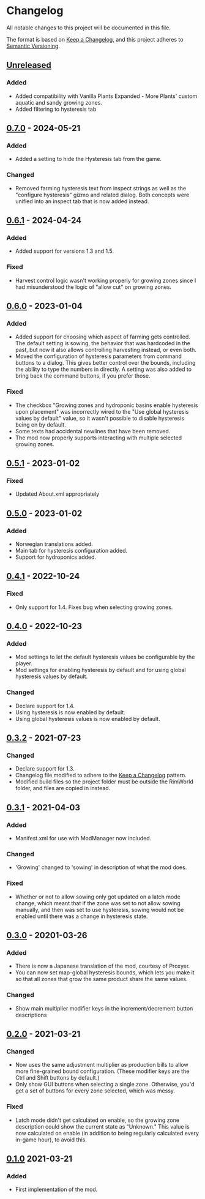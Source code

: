 # Changelog

All notable changes to this project will be documented in this file.

The format is based on [Keep a Changelog](https://keepachangelog.com/en/1.0.0/),
and this project adheres to [Semantic Versioning](https://semver.org/spec/v2.0.0.html).

## [Unreleased]

### Added

-   Added compatibility with Vanilla Plants Expanded - More Plants' custom aquatic and sandy growing zones.
-   Added filtering to hysteresis tab

## [0.7.0] - 2024-05-21

### Added

-   Added a setting to hide the Hysteresis tab from the game.

### Changed

-   Removed farming hysteresis text from inspect strings as well as the "configure hysteresis" gizmo and related dialog. Both concepts were unified into an inspect tab that is now added instead.

## [0.6.1] - 2024-04-24

### Added

-   Added support for versions 1.3 and 1.5.

### Fixed

-   Harvest control logic wasn't working properly for growing zones since I had misunderstood the logic of "allow cut" on growing zones.

## [0.6.0] - 2023-01-04

### Added

-   Added support for choosing which aspect of farming gets controlled. The default setting is sowing, the behavior that was hardcoded in the past, but now it also allows controlling harvesting instead, or even both.
-   Moved the configuration of hysteresis parameters from command buttons to a dialog. This gives better control over the bounds, including the ability to type the numbers in directly. A setting was also added to bring back the command buttons, if you prefer those.

### Fixed

-   The checkbox "Growing zones and hydroponic basins enable hysteresis upon placement" was incorrectly wired to the "Use global hysteresis values by default" value, so it wasn't possible to disable hysteresis being on by default.
-   Some texts had accidental newlines that have been removed.
-   The mod now properly supports interacting with multiple selected growing zones.

## [0.5.1] - 2023-01-02

### Fixed

-   Updated About.xml appropriately

## [0.5.0] - 2023-01-02

### Added

-   Norwegian translations added.
-   Main tab for hysteresis configuration added.
-   Support for hydroponics added.

## [0.4.1] - 2022-10-24

### Fixed

-   Only support for 1.4. Fixes bug when selecting growing zones.

## [0.4.0] - 2022-10-23

### Added

-   Mod settings to let the default hysteresis values be configurable by the player.
-   Mod settings for enabling hysteresis by default and for using global hysteresis values by default.

### Changed

-   Declare support for 1.4.
-   Using hysteresis is now enabled by default.
-   Using global hysteresis values is now enabled by default.

## [0.3.2] - 2021-07-23

### Changed

-   Declare support for 1.3.
-   Changelog file modified to adhere to the [Keep a Changelog](https://keepachangelog.com/en/1.0.0/) pattern.
-   Modified build files so the project folder must be outside the RimWorld folder, and files are copied in instead.

## [0.3.1] - 2021-04-03

### Added

-   Manifest.xml for use with ModManager now included.

### Changed

-   'Growing' changed to 'sowing' in description of what the mod does.

### Fixed

-   Whether or not to allow sowing only got updated on a latch mode change, which meant that if the zone was set to not allow sowing manually, and then was set to use hysteresis, sowing would not be enabled until there was a change in hysteresis state.

## [0.3.0] - 20201-03-26

### Added

-   There is now a Japanese translation of the mod, courtesy of Proxyer.
-   You can now set map-global hysteresis bounds, which lets you make it so that all zones that grow the same product share the same values.

### Changed

-   Show main multiplier modifier keys in the increment/decrement button descriptions

## [0.2.0] - 2021-03-21

### Changed

-   Now uses the same adjustment multiplier as production bills to allow more fine-grained bound configuration. (These modifier keys are the Ctrl and Shift buttons by default.)
-   Only show GUI buttons when selecting a single zone. Otherwise, you'd get a set of buttons for every zone selected, which was messy.

### Fixed

-   Latch mode didn't get calculated on enable, so the growing zone description could show the current state as "Unknown." This value is now calculated on enable (in addition to being regularly calculated every in-game hour), to avoid this.

## [0.1.0] 2021-03-21

### Added

-   First implementation of the mod.

[Unreleased]: https://github.com/ilyvion/farming-hysteresis/compare/v0.6.0...HEAD
[0.7.0]: https://github.com/ilyvion/farming-hysteresis/compare/v0.6.1...v0.7.0
[0.6.1]: https://github.com/ilyvion/farming-hysteresis/compare/v0.6.0...v0.6.1
[0.6.0]: https://github.com/ilyvion/farming-hysteresis/compare/v0.5.1...v0.6.0
[0.5.1]: https://github.com/ilyvion/farming-hysteresis/compare/v0.5.0...v0.5.1
[0.5.0]: https://github.com/ilyvion/farming-hysteresis/compare/v0.4.1...v0.5.0
[0.4.1]: https://github.com/ilyvion/farming-hysteresis/compare/v0.4.0...v0.4.1
[0.4.0]: https://github.com/ilyvion/farming-hysteresis/compare/v0.3.2...v0.4.0
[0.3.2]: https://github.com/ilyvion/farming-hysteresis/compare/v0.3.1...v0.3.2
[0.3.1]: https://github.com/ilyvion/farming-hysteresis/compare/v0.3.0...v0.3.1
[0.3.0]: https://github.com/ilyvion/farming-hysteresis/compare/v0.2.0...v0.3.0
[0.2.0]: https://github.com/ilyvion/farming-hysteresis/compare/v0.1.0...v0.2.0
[0.1.0]: https://github.com/ilyvion/farming-hysteresis/releases/tag/v0.1.0
